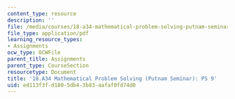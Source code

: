 ```yaml
---
content_type: resource
description: ''
file: /media/courses/18-a34-mathematical-problem-solving-putnam-seminar-fall-2018/ed113f3fd1805db43b83aafaf0fd74d0_MIT18_A34F18PS9.pdf
file_type: application/pdf
learning_resource_types:
- Assignments
ocw_type: OCWFile
parent_title: Assignments
parent_type: CourseSection
resourcetype: Document
title: '18.A34 Mathematical Problem Solving (Putnam Seminar): PS 9'
uid: ed113f3f-d180-5db4-3b83-aafaf0fd74d0
---
```

